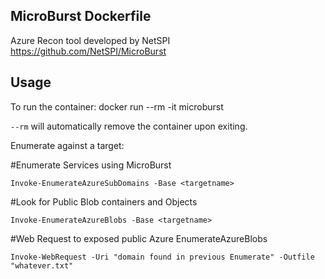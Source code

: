 ## MicroBurst Dockerfile

Azure Recon tool developed by NetSPI https://github.com/NetSPI/MicroBurst

## Usage
To run the container:
docker run --rm -it microburst 

`--rm` will automatically remove the container upon exiting.

Enumerate against a target:

#Enumerate Services using MicroBurst

`Invoke-EnumerateAzureSubDomains -Base <targetname>`

#Look for Public Blob containers and Objects

`Invoke-EnumerateAzureBlobs -Base <targetname>`

#Web Request to exposed public Azure EnumerateAzureBlobs

`Invoke-WebRequest -Uri "domain found in previous Enumerate" -Outfile "whatever.txt"`

